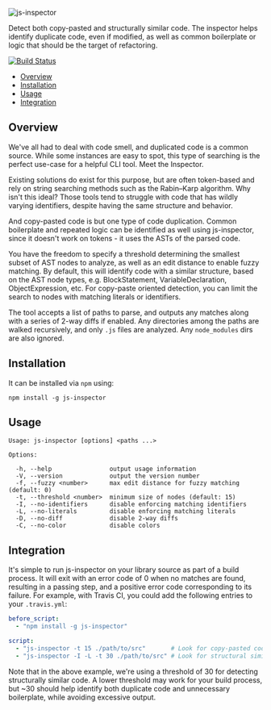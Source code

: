 ![js-inspector](http://danielstjules.com/github/jsinspector-logo.png)

Detect both copy-pasted and structurally similar code. The inspector helps
identify duplicate code, even if modified, as well as common boilerplate or
logic that should be the target of refactoring.

[![Build Status](https://travis-ci.org/danielstjules/js-inspector.svg?branch=master)](https://travis-ci.org/danielstjules/js-inspector)

* [Overview](#overview)
* [Installation](#installation)
* [Usage](#usage)
* [Integration](#integration)

## Overview

We've all had to deal with code smell, and duplicated code is a common source.
While some instances are easy to spot, this type of searching is the perfect
use-case for a helpful CLI tool. Meet the Inspector.

Existing solutions do exist for this purpose, but are often token-based and
rely on string searching methods such as the Rabin–Karp algorithm. Why isn't
this ideal? Those tools tend to struggle with code that has wildly varying
identifiers, despite having the same structure and behavior.

And copy-pasted code is but one type of code duplication. Common boilerplate
and repeated logic can be identified as well using js-inspector, since it
doesn't work on tokens - it uses the ASTs of the parsed code.

You have the freedom to specify a threshold determining the smallest subset of
AST nodes to analyze, as well as an edit distance to enable fuzzy matching.
By default, this will identify code with a similar structure, based on the
AST node types, e.g. BlockStatement, VariableDeclaration, ObjectExpression, etc.
For copy-paste oriented detection, you can limit the search to nodes with
matching literals or identifiers.

The tool accepts a list of paths to parse, and outputs any matches along
with a series of 2-way diffs if enabled. Any directories among the paths are
walked recursively, and only `.js` files are analyzed. Any `node_modules` dirs
are also ignored.

## Installation

It can be installed via `npm` using:

```
npm install -g js-inspector
```

## Usage

```
Usage: js-inspector [options] <paths ...>

Options:

  -h, --help                output usage information
  -V, --version             output the version number
  -f, --fuzzy <number>      max edit distance for fuzzy matching (default: 0)
  -t, --threshold <number>  minimum size of nodes (default: 15)
  -I, --no-identifiers      disable enforcing matching identifiers
  -L, --no-literals         disable enforcing matching literals
  -D, --no-diff             disable 2-way diffs
  -C, --no-color            disable colors
```

## Integration

It's simple to run js-inspector on your library source as part of a build
process. It will exit with an error code of 0 when no matches are found,
resulting in a passing step, and a positive error code corresponding to its
failure. For example, with Travis CI, you could add the following entries
to your `.travis.yml`:

``` yaml
before_script:
  - "npm install -g js-inspector"

script:
  - "js-inspector -t 15 ./path/to/src"       # Look for copy-pasted code
  - "js-inspector -I -L -t 30 ./path/to/src" # Look for structural similarities
```

Note that in the above example, we're using a threshold of 30 for detecting
structurally similar code. A lower threshold may work for your build process,
but ~30 should help identify both duplicate code and unnecessary boilerplate,
while avoiding excessive output.
